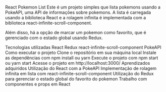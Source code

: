 React Pokemon List
Este é um projeto simples que lista pokemons usando a PokeAPI, uma API de informações sobre pokemons. A lista é carregada usando a biblioteca React e a rolagem infinita é implementada com a biblioteca react-infinite-scroll-component.

Além disso, há a opção de marcar um pokemon como favorito, que é gerenciado com o estado global usando Redux.

Tecnologias utilizadas
React
Redux
react-infinite-scroll-component
PokeAPI
Como executar o projeto
Clone o repositório em sua máquina local
Instale as dependências com npm install ou yarn
Execute o projeto com npm start ou yarn start
Acesse o projeto em http://localhost:3000/
Aprendizados adquiridos
Utilização do React com a PokeAPI
Implementação de rolagem infinita em lista com react-infinite-scroll-component
Utilização do Redux para gerenciar o estado global do favorito do pokemon
Trabalho com componentes e props em React
